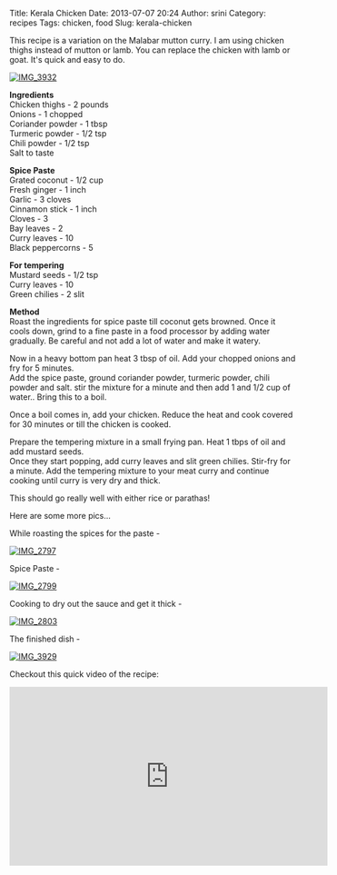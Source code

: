 Title: Kerala Chicken
Date: 2013-07-07 20:24
Author: srini
Category: recipes
Tags: chicken, food
Slug: kerala-chicken

This recipe is a variation on the Malabar mutton curry. I am using
chicken thighs instead of mutton or lamb. You can replace the chicken
with lamb or goat. It's quick and easy to do.

[![IMG_3932]({static}/wp-content/uploads/2013/07/IMG_3932.jpg)]({static}/wp-content/uploads/2013/07/IMG_3932.jpg)

**Ingredients**  
Chicken thighs - 2 pounds  
Onions - 1 chopped  
Coriander powder - 1 tbsp  
Turmeric powder - 1/2 tsp  
Chili powder - 1/2 tsp  
Salt to taste

**Spice Paste**  
Grated coconut - 1/2 cup  
Fresh ginger - 1 inch  
Garlic - 3 cloves  
Cinnamon stick - 1 inch  
Cloves - 3  
Bay leaves - 2  
Curry leaves - 10  
Black peppercorns - 5

**For tempering**  
Mustard seeds - 1/2 tsp  
Curry leaves - 10  
Green chilies - 2 slit

**Method**  
Roast the ingredients for spice paste till coconut gets browned. Once
it cools down, grind to a fine paste in a food processor by adding water
gradually. Be careful and not add a lot of water and make it watery.

Now in a heavy bottom pan heat 3 tbsp of oil. Add your chopped onions
and fry for 5 minutes.  
Add the spice paste, ground coriander powder, turmeric powder, chili
powder and salt. stir the mixture for a minute and then add 1 and 1/2
cup of water.. Bring this to a boil.

Once a boil comes in, add your chicken. Reduce the heat and cook covered
for 30 minutes or till the chicken is cooked.

Prepare the tempering mixture in a small frying pan. Heat 1 tbps of oil
and add mustard seeds.  
Once they start popping, add curry leaves and slit green chilies.
Stir-fry for a minute. Add the tempering mixture to your meat curry and
continue cooking until curry is very dry and thick.

This should go really well with either rice or parathas!

Here are some more pics...

While roasting the spices for the paste -  

[![IMG_2797]({static}/wp-content/uploads/2013/07/IMG_2797.jpg)]({static}/wp-content/uploads/2013/07/IMG_2797.jpg)

Spice Paste -  

[![IMG_2799]({static}/wp-content/uploads/2013/07/IMG_2799.jpg)]({static}/wp-content/uploads/2013/07/IMG_2799.jpg)

Cooking to dry out the sauce and get it thick -  

[![IMG_2803]({static}/wp-content/uploads/2013/07/IMG_2803.jpg)]({static}/wp-content/uploads/2013/07/IMG_2803.jpg)

The finished dish -  

[![IMG_3929]({static}/wp-content/uploads/2013/07/IMG_3929.jpg)]({static}/wp-content/uploads/2013/07/IMG_3929.jpg)

Checkout this quick video of the recipe:

<iframe width="560" height="315"
src="https://www.youtube.com/embed/PAjF1gqna-0" frameborder="0"
allowfullscreen></iframe>

